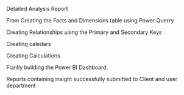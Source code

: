 Detailed Analysis Report

From Creating the Facts and Dimensions table using Power Querry

Creating Relationships uisng the Primary and Secondary Keys

Creating caledars

Creating Calculations

Fianlly building the Power BI Dashboard.

Reports containing insight successfully submitted to Client and user department
